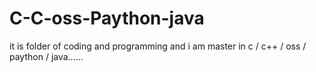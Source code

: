 # C-C-oss-Paython-java
it is folder of coding and programming and i am master in c / c++ / oss / paython / java......
